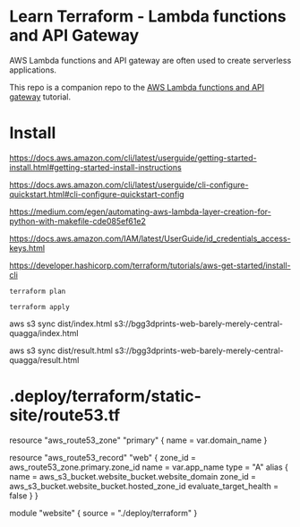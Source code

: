 # Learn Terraform - Lambda functions and API Gateway

AWS Lambda functions and API gateway are often used to create serverless
applications.

This repo is a companion repo to the [AWS Lambda functions and API gateway](https://developer.hashicorp.com/terraform/tutorials/aws/lambda-api-gateway) tutorial.

# Install
https://docs.aws.amazon.com/cli/latest/userguide/getting-started-install.html#getting-started-install-instructions

https://docs.aws.amazon.com/cli/latest/userguide/cli-configure-quickstart.html#cli-configure-quickstart-config

https://medium.com/egen/automating-aws-lambda-layer-creation-for-python-with-makefile-cde085ef61e2

https://docs.aws.amazon.com/IAM/latest/UserGuide/id_credentials_access-keys.html

https://developer.hashicorp.com/terraform/tutorials/aws-get-started/install-cli

```terraform plan```

```terraform apply```

aws s3 sync dist/index.html s3://bgg3dprints-web-barely-merely-central-quagga/index.html

aws s3 sync dist/result.html s3://bgg3dprints-web-barely-merely-central-quagga/result.html



# .deploy/terraform/static-site/route53.tf
resource "aws_route53_zone" "primary" {
  name = var.domain_name
}

resource "aws_route53_record" "web" {
  zone_id = aws_route53_zone.primary.zone_id
  name = var.app_name
  type = "A"
  alias {
    name = aws_s3_bucket.website_bucket.website_domain
    zone_id = aws_s3_bucket.website_bucket.hosted_zone_id
    evaluate_target_health = false
  }
}

module "website" {
  source = "./deploy/terraform"
}
